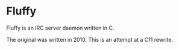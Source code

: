 # Fluffy

Fluffy is an IRC server daemon written in C.

The original was written in 2010. This is an attempt at a C11 rewrite.
